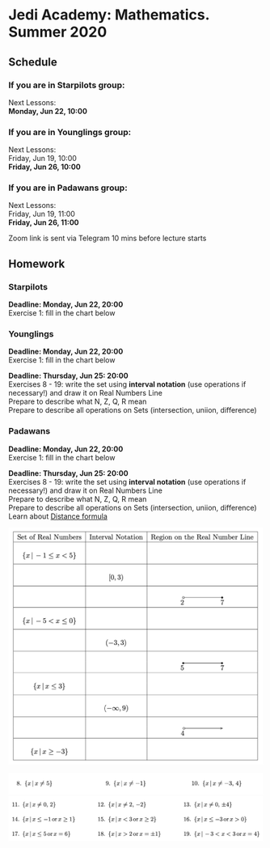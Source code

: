 # Jedi Academy: Mathematics. Summer 2020

## Schedule

### If you are in Starpilots group:
Next Lessons: \
**Monday, Jun 22, 10:00**

### If you are in Younglings group:
Next Lessons: \
Friday, Jun 19, 10:00 \
**Friday, Jun 26, 10:00**

### If you are in Padawans group:
Next Lessons: \
Friday, Jun 19, 11:00 \
**Friday, Jun 26, 11:00**

Zoom link is sent via Telegram 10 mins before lecture starts

## Homework
### Starpilots
**Deadline: Monday, Jun 22, 20:00** \
Exercise 1: fill in the chart below

### Younglings
**Deadline: Monday, Jun 22, 20:00** \
Exercise 1: fill in the chart below

**Deadline: Thursday, Jun 25: 20:00** \
Exercises 8 - 19: write the set using **interval notation** (use operations if necessary!) and draw it on Real Numbers Line \
Prepare to describe what N, Z, Q, R mean \
Prepare to describe all operations on Sets (intersection, uniion, difference)

### Padawans
**Deadline: Monday, Jun 22, 20:00** \
Exercise 1: fill in the chart below

**Deadline: Thursday, Jun 25: 20:00** \
Exercises 8 - 19: write the set using **interval notation** (use operations if necessary!) and draw it on Real Numbers Line \
Prepare to describe what N, Z, Q, R mean \
Prepare to describe all operations on Sets (intersection, uniion, difference) \
Learn about [Distance formula](https://www.khanacademy.org/math/basic-geo/basic-geometry-pythagorean-theorem/pythagorean-theorem-distance/a/distance-formula)

![Exercise 1: Chart](https://raw.githubusercontent.com/lanavasilieva/jedi-maths/master/Screen%20Shot%202020-06-19%20at%2011.41.32%20AM.png)

![Exercise 8 - 10](https://raw.githubusercontent.com/lanavasilieva/jedi-maths/master/Screen%20Shot%202020-06-19%20at%2011.41.41%20AM.png)
![Exercise 11 - 19](https://raw.githubusercontent.com/lanavasilieva/jedi-maths/master/Screen%20Shot%202020-06-19%20at%2011.41.52%20AM.png)
